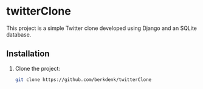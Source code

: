 # twitterClone

This project is a simple Twitter clone developed using Django and an SQLite database.

## Installation

1. Clone the project:
   ```bash
   git clone https://github.com/berkdenk/twitterClone
